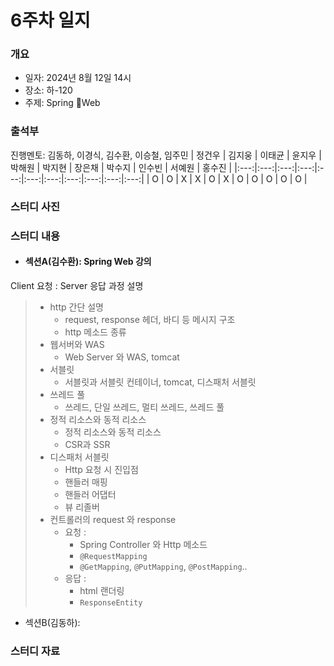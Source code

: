 # 6주차 일지

### 개요
- 일자: 2024년 8월 12일 14시
- 장소: 하-120
- 주제: Spring Web

### 출석부
진행멘토: 김동하, 이경식, 김수환, 이승철, 임주민
| 정건우 | 김지웅 | 이태균 | 윤지우 | 박해원 | 박지현 | 장은채 | 박수지 | 인수빈 | 서예원 | 홍수진 |
|:---:|:---:|:---:|:---:|:---:|:---:|:---:|:---:|:---:|:---:|:---:|
| O   | O   | X  | X   | O   | X   | O   | O   | O   | O   | O   |
### 스터디 사진



### 스터디 내용
- #### 섹션A(김수환): Spring Web 강의
Client 요청 : Server 응답 과정 설명
> - http 간단 설명
>   - request, response 헤더, 바디 등 메시지 구조
>   - http 메소드 종류
> - 웹서버와 WAS
>   - Web Server 와 WAS, tomcat
> - 서블릿
>   - 서블릿과 서블릿 컨테이너, tomcat, 디스패처 서블릿
> - 쓰레드 풀
>   - 쓰레드, 단일 쓰레드, 멀티 쓰레드, 쓰레드 풀
> - 정적 리소스와 동적 리소스
>   - 정적 리소스와 동적 리소스
>   - CSR과 SSR
> - 디스패처 서블릿
>   - Http 요청 시 진입점
>   - 핸들러 매핑
>   - 핸들러 어댑터
>   - 뷰 리졸버
> - 컨트롤러의 request 와 response
>   - 요청 :
>       - Spring Controller 와 Http 메소드
>       - `@RequestMapping`
>       -  `@GetMapping`, `@PutMapping`, `@PostMapping`..
>   - 응답 :
>       - html 랜더링
>       - `ResponseEntity`
- 섹션B(김동하): 



### 스터디 자료

